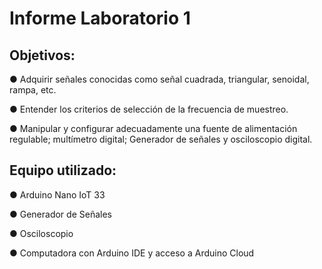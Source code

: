 # Informe Laboratorio 1

## Objetivos:
● Adquirir señales conocidas como señal cuadrada, triangular, senoidal, rampa, etc.

● Entender los criterios de selección de la frecuencia de muestreo.

● Manipular y configurar adecuadamente una fuente de alimentación regulable; multímetro digital; Generador de señales y osciloscopio digital.

## Equipo utilizado:
● Arduino Nano IoT 33

● Generador de Señales

● Osciloscopio

● Computadora con Arduino IDE y acceso a Arduino Cloud

